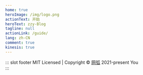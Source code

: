 ```yaml
---
home: true
heroImage: /img/logo.png
actionText: 开始
heroText: zzy-Blog
tagline: null
actionLink: /guide/
lang: zh-CN
comment: true
kinesis: true
---
```


::: slot footer
MIT Licensed | Copyright © [网弧](https://www.webarcx.com) 2021-present You  
:::


<template>
  <div>
    <div class="docs">
    <div class="heti heti--poetry">
      <h2>定风波<span class="heti-meta heti-small">[宋]<abbr title="号东坡居士">苏轼</abbr></span></h2>
        <p class="heti-x-large">
        三月七日，沙湖道中遇雨<span class="heti-hang">。</span><br>雨具先去，同行皆狼狈，余独不觉，已而遂晴，故作此词<span class="heti-hang">。</span><br>
        莫听穿林打叶声，何妨吟啸且徐行<span class="heti-hang">。</span><br>竹杖芒鞋轻胜马，谁怕？一蓑烟雨任平生<span class="heti-hang">。</span><br>
        料峭春风吹酒醒，微冷，山头斜照却相迎<span class="heti-hang">。</span><br>回首向来萧瑟处，归去，也无风雨也无晴<span class="heti-hang">。</span><br>
        </p>
    </div>
      <lottie
        class="lottie"
        :options="defaultOptions.confettiData"
        :height="300"
        v-on:animCreated="handleAnimation($event, 'confettiData')"
      />
    </div>
  </div>
</template>

<script>
import Lottie from "./.vuepress/theme/components/lottie.vue";
import * as confettiData from "./.vuepress/public/css-js/116943-confetti-3colorsjson.json";
export default {
  data() {
    return {
      anim: {
        confettiData: null,
      },
      defaultOptions: {
        confettiData: {
          animationData: confettiData.default,
        },

       
      },
    };
  },
  components: {
    lottie: Lottie,
  },
  created() {
    this.$notify({
          title: "微信公众号",
          dangerouslyUseHTMLString: true,
          message: "<strong> <div>时不待我</div> </strong>",
          duration: 8000,
          offset: 50,
        });
   
  },
  methods: {
    handleAnimation(anim, type) {
      this.anim[type] = anim;
    },
  },
  mounted(){
   
  }
 
};
</script>
<style scoped>
.docs {
  margin-top: 60px;
}
.docs .lottie {
  position: absolute;
  top: 20px;
  left: 50%;
  transform: translate(-50%, 0%);
}

</style>
